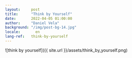 ```yaml
---
layout:     post
title:      "Think by Yourself"
date:       2022-04-05 01:00:00
author:     "Daniel Vela"
background: "/img/post-bg-14.jpg"
locale:       en
lang-ref:   think-by-yourself
---
```


![think by yourself]({{ site.url }}/assets/think_by_yourself.png)